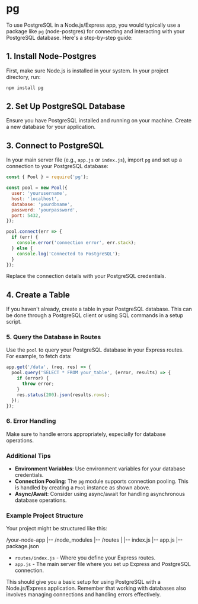 # pg

To use PostgreSQL in a Node.js/Express app, you would typically use a package like `pg` (node-postgres) for connecting and interacting with your PostgreSQL database. Here's a step-by-step guide:

## 1. Install Node-Postgres

First, make sure Node.js is installed in your system. In your project directory, run:

```bash
npm install pg
```

## 2. Set Up PostgreSQL Database

Ensure you have PostgreSQL installed and running on your machine. Create a new database for your application.

## 3. Connect to PostgreSQL

In your main server file (e.g., `app.js` or `index.js`), import `pg` and set up a connection to your PostgreSQL database:

```javascript
const { Pool } = require('pg');

const pool = new Pool({
  user: 'yourusername',
  host: 'localhost',
  database: 'yourdbname',
  password: 'yourpassword',
  port: 5432,
});

pool.connect(err => {
  if (err) {
    console.error('connection error', err.stack);
  } else {
    console.log('Connected to PostgreSQL');
  }
});
```

Replace the connection details with your PostgreSQL credentials.

## 4. Create a Table

If you haven't already, create a table in your PostgreSQL database. This can be done through a PostgreSQL client or using SQL commands in a setup script.

### 5. Query the Database in Routes

Use the `pool` to query your PostgreSQL database in your Express routes. For example, to fetch data:

```javascript
app.get('/data', (req, res) => {
  pool.query('SELECT * FROM your_table', (error, results) => {
    if (error) {
      throw error;
    }
    res.status(200).json(results.rows);
  });
});
```

### 6. Error Handling

Make sure to handle errors appropriately, especially for database operations.

### Additional Tips

- **Environment Variables**: Use environment variables for your database credentials.
- **Connection Pooling**: The `pg` module supports connection pooling. This is handled by creating a `Pool` instance as shown above.
- **Async/Await**: Consider using async/await for handling asynchronous database operations.

### Example Project Structure

Your project might be structured like this:

/your-node-app
|-- /node_modules
|-- /routes
|   |-- index.js
|-- app.js
|-- package.json

- `routes/index.js` - Where you define your Express routes.
- `app.js` - The main server file where you set up Express and PostgreSQL connection.

This should give you a basic setup for using PostgreSQL with a Node.js/Express application. Remember that working with databases also involves managing connections and handling errors effectively.
